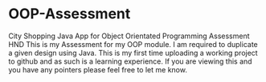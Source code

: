 # OOP-Assessment
City Shopping Java App for Object Orientated Programming Assessment HND
This is my Assessment for my OOP module. 
I am required to duplicate a given design using Java.
This is my first time uploading a working project to github and as such is a learning experience.
If you are viewing this and you have any pointers please feel free to let me know.
